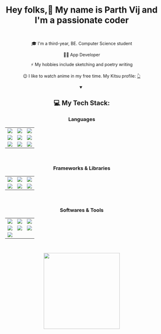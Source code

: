 <div align="center">
<h1>Hey folks,👋 My name is Parth Vij and I'm a passionate coder</h1>
</div>
<br>
<div align="center">
<p>🎓 I'm a third-year, BE. Computer Science student</p>
<p>👨‍💻 App Developer</p>
<p>⚡ My hobbies include sketching and poetry writing</p>
<p>😉 I like to watch anime in my free time. My Kitsu profile: <a href="https://kitsu.io/users/1349195" target="_blank">👆</a></p>
</div>
<div align="center">
<details open>
<summary><h2>💻 My Tech Stack:</h2></summary>
<div>
  <h3>Languages</h3>
  <table>
    <tr>
      <td><img src="https://img.shields.io/badge/C-00599C?style=for-the-badge"/></td>
      <td><img src="https://img.shields.io/badge/C++-00599C?style=for-the-badge"/></td>
      <td><img src="https://img.shields.io/badge/Python-00599C?style=for-the-badge"/></td>
    </tr>
    <tr>
      <td><img src="https://img.shields.io/badge/Java-00599C?style=for-the-badge"/></td>
      <td><img src="https://img.shields.io/badge/Dart-00599C?style=for-the-badge"/></td>
      <td><img src="https://img.shields.io/badge/CSS-00599C?style=for-the-badge"/></td>
    </tr>
    <tr>
      <td><img src="https://img.shields.io/badge/HTML-00599C?style=for-the-badge"/></td>
      <td><img src="https://img.shields.io/badge/Javascript-00599C?style=for-the-badge"/></td>
      <td><img src="https://img.shields.io/badge/Typescript-00599C?style=for-the-badge"/></td>
    </tr>
  </table>
  <br>
  <h3>Frameworks & Libraries</h3>
  <table>
    <tr>
      <td><img src="https://img.shields.io/badge/Flutter-00599C?style=for-the-badge"/></td>
      <td><img src="https://img.shields.io/badge/Pygame-00599C?style=for-the-badge"/></td>
      <td><img src="https://img.shields.io/badge/Tailwind-CSS-00599C?style=for-the-badge"/></td>
    </tr>
    <tr>
      <td><img src="https://img.shields.io/badge/Material-UI-00599C?style=for-the-badge"/></td>
      <td><img src="https://img.shields.io/badge/MongoDB-00599C?style=for-the-badge"/></td>
      <td><img src="https://img.shields.io/badge/FIREBASE-00599C?style=for-the-badge"/></td>
    </tr>
  </table>
  <br>
  <h3>Softwares & Tools</h3>
  <table>
    <tr>
      <td><img src="https://img.shields.io/badge/GIT-00599C?style=for-the-badge"/></td>
      <td><img src="https://img.shields.io/badge/Mysql-00599C?style=for-the-badge"/></td>
      <td><img src="https://img.shields.io/badge/Godot-00599C?style=for-the-badge"/></td>
    </tr>
    <tr>
      <td><img src="https://img.shields.io/badge/Canva-00599C?style=for-the-badge"/></td>
      <td><img src="https://img.shields.io/badge/Krita-00599C?style=for-the-badge"/></td>
      <td><img src="https://img.shields.io/badge/Tiled-00599C?style=for-the-badge"/></td>
    </tr>
    <tr>
      <td colspan="3"><img src="https://img.shields.io/badge/Android-Studio-00599C?style=for-the-badge"/></td>
    </tr>
  </table>
</div>  
</details>  
</div>  
<br>
<div align="center">
<p align="center"><img src="https://github-readme-stats.vercel.app/api/top-langs/?username=GeekyHichambel&theme=github_dark" width="250" height="250"/>
</div>
<br>
<div align="center">
<img src="https://komarev.com/ghpvc/?username=geekyhichambel&style=flat-square&color=blue" alt=""/>
</div>
